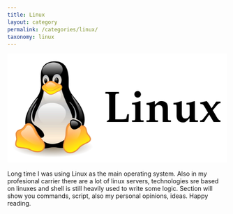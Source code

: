 ```yaml
---
title: Linux
layout: category
permalink: /categories/linux/
taxonomy: linux
---
```


![Linux](/assets/imgs/linux.png)

Long time I was using Linux as the main operating system. Also in my profesional
carrier there are a lot of linux servers, technologies sre based on linuxes and shell is still heavily used
to write some logic. Section will show you commands, script, also my personal opinions, ideas.
Happy reading.
